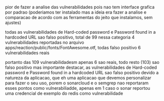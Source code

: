pior de fazer a analise das vulnerabilidades pois nao tem interface grafica por padrao (poderiamos ter instalado mas a ideia era fazer a analise e comparacao de acordo com as ferramentas do jeito que instalamos, sem ajustes)


todas as vulnerabilidades de Hard-coded password e Password found in a hardcoded URL sao falso positivo, total de 99 nessa categoria
4 vulnerabilidades reportadas no arquivo apps/reaction/public/fonts/FontAwesome.otf, todas falso positivo
6 vulnerabilidades reais

portanto das 109 vulnerabilidadesm apenas 6 sao reais, todo resto (103) sao falso positivo
mas importante destacar, as vulnerabilidades de Hard-coded password e Password found in a hardcoded URL sao falso positivo devido a natureza da aplicacao, que eh uma aplicacao que devemos personalizar para fazer o seu uso, porem o sonarcloud e o semgrep nao reportaram esses pontos como vulnerabiliadde, apenas em 1 caso o sonar reportou uma credencial de exemplo do redis como vulnerabilidade